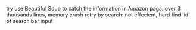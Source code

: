 try use Beautiful Soup to catch the information in Amazon paga:
	over 3 thousands lines, memory crash
	retry by search:
		not effecient, hard find 'id' of search bar input
